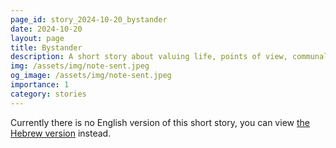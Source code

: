 ```yaml
---
page_id: story_2024-10-20_bystander
date: 2024-10-20
layout: page
title: Bystander
description: A short story about valuing life, points of view, communal hive mind and smiles.
img: /assets/img/note-sent.jpeg
og_image: /assets/img/note-sent.jpeg
importance: 1
category: stories
---
```


Currently there is no English version of this short story, you can view [the Hebrew version]({{site.baseurl}}/he-il{{page.url}}) instead.
